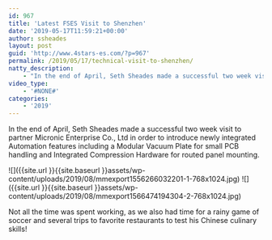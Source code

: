 ```yaml
---
id: 967
title: 'Latest FSES Visit to Shenzhen'
date: '2019-05-17T11:59:21+00:00'
author: ssheades
layout: post
guid: 'http://www.4stars-es.com/?p=967'
permalink: /2019/05/17/technical-visit-to-shenzhen/
natty_description:
    - "In the end of April, Seth Sheades made a successful two week visit to partner Micronic in order to introduce newly integrated Automation features including a Modular Vacuum Plate for small PCB handling and Integrated Compression Hardware for routed panel mounting.\r\n\r\nNot all the time was spent working, as we also had time for a rainy game of soccer and several trips to favorite restaurants to test my Chinese culinary skills!"
video_type:
    - '#NONE#'
categories:
    - '2019'
---
```


In the end of April, Seth Sheades made a successful two week visit to partner Micronic Enterprise Co., Ltd in order to introduce newly integrated Automation features including a Modular Vacuum Plate for small PCB handling and Integrated Compression Hardware for routed panel mounting.

![]({{site.url }}{{site.baseurl }}assets/wp-content/uploads/2019/08/mmexport1556266032201-1-768x1024.jpg)
![]({{site.url }}{{site.baseurl }}assets/wp-content/uploads/2019/08/mmexport1566474194304-2-768x1024.jpg)

Not all the time was spent working, as we also had time for a rainy game of soccer and several trips to favorite restaurants to test his Chinese culinary skills!
